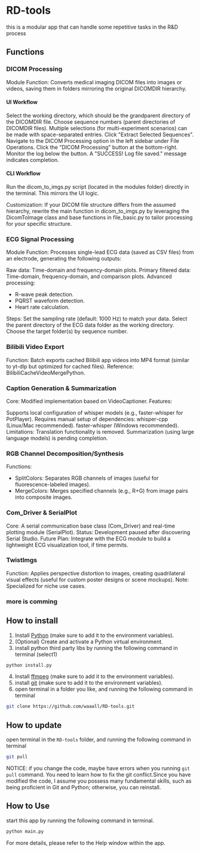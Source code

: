 # RD-tools

this is a modular app that can handle some repetitive tasks in the R&amp;D process

## Functions


### DICOM Processing
Module Function: Converts medical imaging DICOM files into images or videos, saving them in folders mirroring the original DICOMDIR hierarchy.

#### UI Workflow
Select the working directory, which should be the grandparent directory of the DICOMDIR file.
Choose sequence numbers (parent directories of DICOMDIR files). Multiple selections (for multi-experiment scenarios) can be made with space-separated entries.
Click "Extract Selected Sequences".
Navigate to the DICOM Processing option in the left sidebar under File Operations.
Click the "DICOM Processing" button at the bottom-right.
Monitor the log below the button. A "SUCCESS! Log file saved." message indicates completion.

#### CLI Workflow
Run the dicom_to_imgs.py script (located in the modules folder) directly in the terminal. This mirrors the UI logic.

Customization: If your DICOM file structure differs from the assumed hierarchy, rewrite the main function in dicom_to_imgs.py by leveraging the DicomToImage class and base functions in file_basic.py to tailor processing for your specific structure.

### ECG Signal Processing
Module Function: Processes single-lead ECG data (saved as CSV files) from an electrode, generating the following outputs:

Raw data: Time-domain and frequency-domain plots.
Primary filtered data: Time-domain, frequency-domain, and comparison plots.
Advanced processing:
- R-wave peak detection.
- PQRST waveform detection.
- Heart rate calculation.

Steps:
Set the sampling rate (default: 1000 Hz) to match your data.
Select the parent directory of the ECG data folder as the working directory.
Choose the target folder(s) by sequence number.


### Bilibili Video Export
Function: Batch exports cached Bilibili app videos into MP4 format (similar to yt-dlp but optimized for cached files).
Reference: BilibiliCacheVideoMergePython.


### Caption Generation & Summarization
Core: Modified implementation based on VideoCaptioner.
Features:

Supports local configuration of whisper models (e.g., faster-whisper for PotPlayer).
Requires manual setup of dependencies:
whisper-cpp (Linux/Mac recommended).
faster-whisper (Windows recommended).
Limitations:
Translation functionality is removed.
Summarization (using large language models) is pending completion.


### RGB Channel Decomposition/Synthesis
Functions:
- SplitColors: Separates RGB channels of images (useful for fluorescence-labeled images).
- MergeColors: Merges specified channels (e.g., R+G) from image pairs into composite images.


### Com_Driver & SerialPlot
Core: A serial communication base class (Com_Driver) and real-time plotting module (SerialPlot).
Status: Development paused after discovering Serial Studio.
Future Plan: Integrate with the ECG module to build a lightweight ECG visualization tool, if time permits.

### TwistImgs
Function: Applies perspective distortion to images, creating quadrilateral visual effects (useful for custom poster designs or scene mockups).
Note: Specialized for niche use cases.


### more is comming


## How to install

1. Install [Python](https://www.python.org/downloads/) (make sure to add it to the environment variables).
2. (Optional) Create and activate a Python virtual environment.
3. install python third party libs by running the following command in terminal (select1)

```bash
python install.py
```

4. Install [ffmpeg](https://www.ffmpeg.org/download.html) (make sure to add it to the environment variables).
5. install [git](https://git-scm.com/downloads) (make sure to add it to the environment variables).
6. open terminal in a folder you like, and running the following command in terminal

```bash
git clone https://github.com/waaall/RD-tools.git
```

## How to update

open terminal in the `RD-tools` folder, and running the following command in terminal

```bash
git pull
```

NOTICE: if you change the code, maybe have errors when you running `git pull` command. You need to learn how to fix the git conflict.Since you have modified the code, I assume you possess many fundamental skills, such as being proficient in Git and Python; otherwise, you can reinstall.

## How to Use

 start this app by running the following command in terminal. 

```bash
python main.py
```

For more details, please refer to the Help window within the app.
